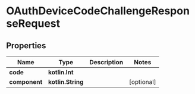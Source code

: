 
# OAuthDeviceCodeChallengeResponseRequest

## Properties
Name | Type | Description | Notes
------------ | ------------- | ------------- | -------------
**code** | **kotlin.Int** |  | 
**component** | **kotlin.String** |  |  [optional]



